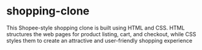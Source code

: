 # shopping-clone
This Shopee-style shopping clone is built using HTML and CSS. HTML structures the web pages for product listing, cart, and checkout, while CSS styles them to create an attractive and user-friendly shopping experience

